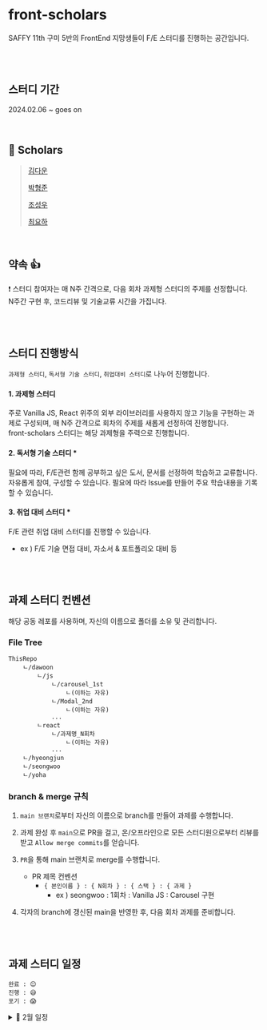 # front-scholars
SAFFY 11th 구미 5반의 FrontEnd 지망생들이 F/E 스터디를 진행하는 공간입니다.

<br/><br/>

## 스터디 기간
2024.02.06 ~ goes on

<br/>

## 👥 Scholars
> [김다운](https://github.com/kimdw524)
> 
> [박형준](https://github.com/brobac)
> 
> [조성우](https://github.com/ABizCho)
> 
> [최요하](https://github.com/yh-project)

<br/>

## 약속 👍
❗ 스터디 참여자는 매 N주 간격으로, 다음 회차 과제형 스터디의 주제를 선정합니다. <br/> N주간 구현 후, 코드리뷰 및 기술교류 시간을 가집니다.

<br/><br/>

## 스터디 진행방식
`과제형 스터디`, `독서형 기술 스터디`, `취업대비 스터디`로 나누어 진행합니다.

#### 1. 과제형 스터디 
주로 Vanilla JS, React 위주의 외부 라이브러리를 사용하지 않고 기능을 구현하는 과제로 구성되며, 매 N주 간격으로 회차의 주제를 새롭게 선정하여 진행합니다. <br/>
front-scholars 스터디는 해당 과제형을 주력으로 진행합니다.<br/>

#### 2. 독서형 기술 스터디 *
필요에 따라, F/E관련 함께 공부하고 싶은 도서, 문서를 선정하여 학습하고 교류합니다. 자유롭게 참여, 구성할 수 있습니다. 필요에 따라 Issue를 만들어 주요 학습내용을 기록할 수 있습니다.

#### 3. 취업 대비 스터디 *
F/E 관련 취업 대비 스터디를 진행할 수 있습니다.<br>
- ex ) F/E 기술 면접 대비, 자소서 & 포트폴리오 대비 등

<br/><br/>

## 과제 스터디 컨벤션
해당 공동 레포를 사용하며, 자신의 이름으로 폴더를 소유 및 관리합니다.
<br/>

### File Tree
```
ThisRepo
    ㄴ/dawoon
        ㄴ/js
            ㄴ/carousel_1st
                ㄴ(이하는 자유)
            ㄴ/Modal_2nd
                ㄴ(이하는 자유)
            ...
        ㄴreact
            ㄴ/과제명_N회차
                ㄴ(이하는 자유)
            ...
    ㄴ/hyeongjun
    ㄴ/seongwoo
    ㄴ/yoha
```

### branch & merge 규칙
1. `main 브랜치`로부터 자신의 이름으로 branch를 만들어 과제를 수행합니다.

2. 과제 완성 후 `main`으로 PR을 걸고, 온/오프라인으로 모든 스터디원으로부터 리뷰를 받고 `Allow merge commits`를 얻습니다.
3. `PR`을 통해 main 브랜치로 merge를 수행합니다.
    - PR 제목 컨벤션
      - `{ 본인이름 } : { N회차 } : { 스택 } : { 과제 }` <br/>
        - ex ) seongwoo : 1회차 : Vanilla JS : Carousel 구현
4. 각자의 branch에 갱신된 main을 반영한 후, 다음 회차 과제를 준비합니다.



<br/><br/>

## 과제 스터디 일정
```
완료 : 😊
진행 : 😅
포기 : 😱
```
<details><summary>📎 2월 일정</summary>

|회차|김다운|박형준|조성우|최요하|기간|Ref|비고|
|:---:|:---:|:---:|:---:|:---:|:---:|:---:|:---:|
|**1회차** <br>`javascript`: <br>Carousel 구현|😅<br>[바로가기]()|😅<br>[바로가기]()|😅<br>[바로가기]()|😅<br>[바로가기]()|24.02.06 ~ 02.20| [부트스트랩 Carousel Docs](https://github.com/SSAFY-front-scholars/front-scholars/issues/1#issuecomment-1928567024)|-|


</details>





